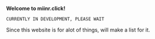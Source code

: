 **Welcome to miinr.click!**

``CURRENTLY IN DEVELOPMENT, PLEASE WAIT``

Since this website is for alot of things, will make a list for it.
